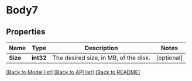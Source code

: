 # Body7

## Properties
Name | Type | Description | Notes
------------ | ------------- | ------------- | -------------
**Size** | **int32** | The desired size, in MB, of the disk.  | [optional] 

[[Back to Model list]](../README.md#documentation-for-models) [[Back to API list]](../README.md#documentation-for-api-endpoints) [[Back to README]](../README.md)


